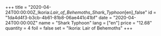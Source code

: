 +++
title = "2020-04-24T00:00:00Z_Ikoria:_Lair_of_Behemoths_Shark_Typhoon_[en]_false"
id = "1da4d4f3-b3cb-4b61-81b8-06ae441c41bf"
date = "2020-04-24T00:00:00Z"
name = "Shark Typhoon"
lang = ["en"]
price = "12.68"
quantity = 4
foil = false
set = "Ikoria: Lair of Behemoths"
+++
